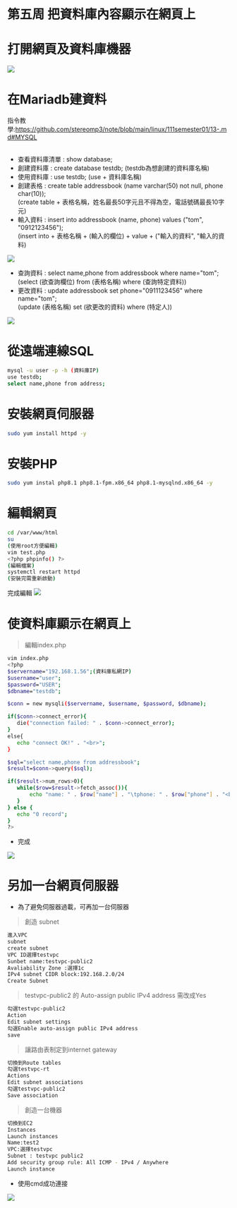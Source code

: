 # 第五周  把資料庫內容顯示在網頁上
# 打開網頁及資料庫機器
<img src="../pic/1017.png"> 

# 在Mariadb建資料
指令教學:https://github.com/stereomp3/note/blob/main/linux/111semester01/13-.md#MYSQL<br><br>
* 查看資料庫清單 : show database;
* 創建資料庫 : create database testdb; (testdb為想創建的資料庫名稱)
* 使用資料庫 : use testdb; (use + 資料庫名稱)
* 創建表格 : create table addressbook (name varchar(50) not null, phone char(10)); <br>
(create table + 表格名稱，姓名最長50字元且不得為空，電話號碼最長10字元)<br>
* 輸入資料 : insert into addressbook (name, phone) values ("tom", "0912123456");<br>
(insert into + 表格名稱 + (輸入的欄位) + value + ("輸入的資料", "輸入的資料)<br>
<img src="../pic/1017-1.png">

* 查詢資料 : select name,phone from addressbook where name="tom";<br>
(select (欲查詢欄位) from (表格名稱) where (查詢特定資料))<br>
* 更改資料 : update addressbook set phone="0911123456" where name="tom";<br>
(update (表格名稱) set (欲更改的資料) where (特定人))<br>
<img src="../pic/1017-2.png">

# 從遠端連線SQL
```sh
mysql -u user -p -h (資料庫IP)
use testdb;
select name,phone from address;
```
# 安裝網頁伺服器
```sh
sudo yum install httpd -y
```
# 安裝PHP
```sh
sudo yum instal php8.1 php8.1-fpm.x86_64 php8.1-mysqlnd.x86_64 -y
```

# 編輯網頁
```sh
cd /var/www/html
su
(使用root方便編輯)
vim test.php
<?php phpinfo() ?>
(編輯檔案)
systemctl restart httpd
(安裝完需重新啟動)
```
完成編輯
<img src="../pic/1017-3.png">

 # 使資料庫顯示在網頁上
> 編輯index.php

 ```sh
vim index.php
<?php
$servername="192.168.1.56";(資料庫私網IP)
$username="user";    
$password="USER";
$dbname="testdb";

$conn = new mysqli($servername, $username, $password, $dbname);

if($conn->connect_error){
    die("connection failed: " . $conn->connect_error);
}
else{
    echo "connect OK!" . "<br>";
}

$sql="select name,phone from addressbook";
$result=$conn->query($sql);

if($result->num_rows>0){
    while($row=$result->fetch_assoc()){
        echo "name: " . $row["name"] . "\tphone: " . $row["phone"] . "<br>";
    }
} else {
    echo "0 record";
}
?>
```
* 完成
<img src="../pic/1017-4.png">

# 另加一台網頁伺服器
* 為了避免伺服器過載，可再加一台伺服器
> 創造 subnet

```sh
進入VPC
subnet
create subnet
VPC ID選擇testvpc
Sunbet name:testvpc-public2
Avaliability Zone :選擇1c
IPv4 subnet CIDR block:192.168.2.0/24
Create Subnet
```
> testvpc-public2 的 Auto-assign public IPv4 address 需改成Yes

```sh
勾選testvpc-public2
Action
Edit subnet settings
勾選Enable auto-assign public IPv4 address
save
```
> 讓路由表制定到internet gateway

```sh
切換到Route tables
勾選testvpc-rt
Actions
Edit subnet associations
勾選testvpc-public2
Save association
```
> 創造一台機器
```sh
切換到EC2
Instances
Launch instances
Name:test2
VPC:選擇testvpc
Subnet : testvpc public2
Add security group rule: All ICMP - IPv4 / Anywhere
Launch instance
```
* 使用cmd成功連接
<img src="../pic/1017-5.png">
